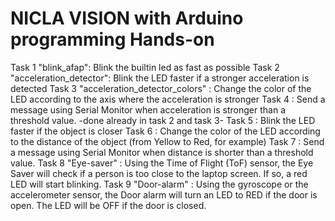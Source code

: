 # NICLA VISION with Arduino programming Hands-on


Task 1 "blink_afap": Blink the builtin led as fast as possible
Task 2 "acceleration_detector": Blink the LED faster if a stronger acceleration is detected
Task 3 "acceleration_detector_colors" : Change the color of the LED according to the axis where the acceleration is stronger
Task 4 : Send a message using Serial Monitor when acceleration is stronger than a threshold value. -done already in task 2 and task 3-
Task 5 : Blink the LED faster if the object is closer
Task 6 : Change the color of the LED according to the distance of the object (from Yellow to Red, for example)
Task 7 : Send a message using Serial Monitor when distance is shorter than a threshold value.
Task 8 "Eye-saver" : Using the Time of Flight (ToF) sensor, the Eye Saver will check if a person is too close to the laptop screen. 
                     If so, a red LED will start blinking.
Task 9 "Door-alarm" : Using the gyroscope or the accelerometer sensor, the Door alarm will turn an LED to RED if the door is open.
                     The LED will be OFF if the door is closed.                                                                              
                                                                              
